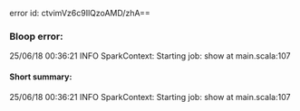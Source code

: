 error id: ctvimVz6c9IlQzoAMD/zhA==
### Bloop error:

25/06/18 00:36:21 INFO SparkContext: Starting job: show at main.scala:107
#### Short summary: 

25/06/18 00:36:21 INFO SparkContext: Starting job: show at main.scala:107